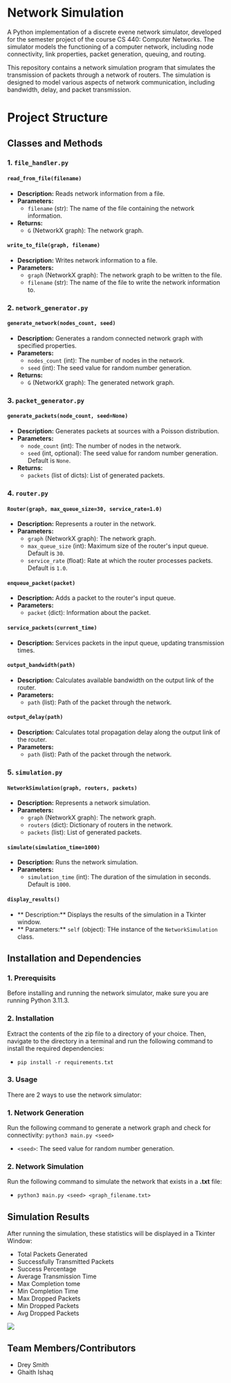 # Network Simulation

A Python implementation of a discrete evene network simulator, developed for the semester project of the course CS 440: Computer Networks. The simulator models the functioning of a computer network, including node connectivity, link properties, packet generation, queuing, and routing.

This repository contains a network simulation program that simulates the transmission of packets through a network of routers. The simulation is designed to model various aspects of network communication, including bandwidth, delay, and packet transmission.

# Project Structure
## Classes and Methods

### 1. `file_handler.py`

#### `read_from_file(filename)`

- **Description:** Reads network information from a file.
- **Parameters:**
  - `filename` (str): The name of the file containing the network information.
- **Returns:**
  - `G` (NetworkX graph): The network graph.

#### `write_to_file(graph, filename)`

- **Description:** Writes network information to a file.
- **Parameters:**
  - `graph` (NetworkX graph): The network graph to be written to the file.
  - `filename` (str): The name of the file to write the network information to.

### 2. `network_generator.py`

#### `generate_network(nodes_count, seed)`

- **Description:** Generates a random connected network graph with specified properties.
- **Parameters:**
  - `nodes_count` (int): The number of nodes in the network.
  - `seed` (int): The seed value for random number generation.
- **Returns:**
  - `G` (NetworkX graph): The generated network graph.

### 3. `packet_generator.py`

#### `generate_packets(node_count, seed=None)`

- **Description:** Generates packets at sources with a Poisson distribution.
- **Parameters:**
  - `node_count` (int): The number of nodes in the network.
  - `seed` (int, optional): The seed value for random number generation. Default is `None`.
- **Returns:**
  - `packets` (list of dicts): List of generated packets.

### 4. `router.py`

#### `Router(graph, max_queue_size=30, service_rate=1.0)`

- **Description:** Represents a router in the network.
- **Parameters:**
  - `graph` (NetworkX graph): The network graph.
  - `max_queue_size` (int): Maximum size of the router's input queue. Default is `30`.
  - `service_rate` (float): Rate at which the router processes packets. Default is `1.0`.

#### `enqueue_packet(packet)`

- **Description:** Adds a packet to the router's input queue.
- **Parameters:**
  - `packet` (dict): Information about the packet.

#### `service_packets(current_time)`

- **Description:** Services packets in the input queue, updating transmission times.

#### `output_bandwidth(path)`

- **Description:** Calculates available bandwidth on the output link of the router.
- **Parameters:**
  - `path` (list): Path of the packet through the network.

#### `output_delay(path)`

- **Description:** Calculates total propagation delay along the output link of the router.
- **Parameters:**
  - `path` (list): Path of the packet through the network.

### 5. `simulation.py`

#### `NetworkSimulation(graph, routers, packets)`

- **Description:** Represents a network simulation.
- **Parameters:**
  - `graph` (NetworkX graph): The network graph.
  - `routers` (dict): Dictionary of routers in the network.
  - `packets` (list): List of generated packets.

#### `simulate(simulation_time=1000)`

- **Description:** Runs the network simulation.
- **Parameters:**
  - `simulation_time` (int): The duration of the simulation in seconds. Default is `1000`.

#### `display_results()`
- ** Description:** Displays the results of the simulation in a Tkinter window.
- ** Parameters:** `self` (object): THe instance of the `NetworkSimulation` class.


## Installation and Dependencies

### 1. Prerequisits
Before installing and running the network simulator, make sure you are running Python 3.11.3.

### 2. Installation
Extract the contents of the zip file to a directory of your choice. Then, navigate to the directory in a terminal and run the following command to install the required dependencies:
- `pip install -r requirements.txt`

### 3. Usage
There are 2 ways to use the network simulator:
### 1. Network Generation
Run the following command to generate a network graph and check for connectivity:
`python3 main.py <seed>`
- `<seed>`: The seed value for random number generation.

### 2. Network Simulation
Run the following command to simulate the network that exists in a <b>.txt</b> file:
- `python3 main.py <seed> <graph_filename.txt>`

## Simulation Results
After running the simulation, these statistics will be displayed in a Tkinter Window:
- Total Packets Generated
- Successfully Transmitted Packets
- Success Percentage
- Average Transmission Time
- Max Completion tome
- Min Completion Time
- Max Dropped Packets
- Min Dropped Packets
- Avg Dropped Packets

<img src="https://github.com/smithd36/DiscreteEvent-NetSim/assets/90289165/e6ba53ee-e0d1-46bd-8e45-0ddb551b77a3"/>

## Team Members/Contributors
- Drey Smith
- Ghaith Ishaq